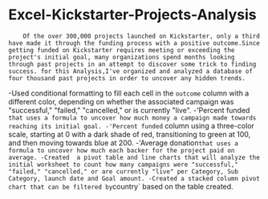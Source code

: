 # Excel-Kickstarter-Projects-Analysis
        Of the over 300,000 projects launched on Kickstarter, only a third have made it through the funding process with a positive outcome.Since getting funded on Kickstarter requires meeting or exceeding the project's initial goal, many organizations spend months looking through past projects in an attempt to discover some trick to finding success. for this Analysis,I've organized and analyzed a database of four thousand past projects in order to uncover any hidden trends.

-Used conditional formatting to fill each cell in the `outcome` column with a different color, depending on whether the associated campaign was "successful," "failed," "cancelled," or is currently "live".
-'Percent funded` that uses a formula to uncover how much money a campaign made towards reaching its initial goal.
-'Percent funded` column using a three-color scale, starting at 0 with a dark shade of red, transitioning to green at 100, and then moving towards blue at 200.
-'Average donation` that uses a formula to uncover how much each backer for the project paid on average.
-Created  a pivot table and line charts that will analyze the initial worksheet to count how many campaigns were "successful," "failed," "cancelled," or are currently "live" per Category, Sub Category, launch date and Goal amount.
-Created a stacked column pivot chart that can be filtered by `country` based on the table created.
